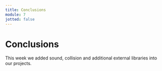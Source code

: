 ```yaml
---
title: Conclusions
module: 7
jotted: false
---
```


# Conclusions

This week we added sound, collision and additional external libraries into our projects.